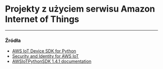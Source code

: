 Projekty z użyciem serwisu Amazon Internet of Things
===





---
### Źródła <a name="zrodla"></a>

* [AWS IoT Device SDK for Python](https://docs.aws.amazon.com/iot/latest/developerguide/iot-sdks.html)
* [Security and Identity for AWS IoT](https://docs.aws.amazon.com/iot/latest/developerguide/iot-security-identity.html)
* [AWSIoTPythonSDK 1.4.1 documentation](https://s3.amazonaws.com/aws-iot-device-sdk-python-docs/html/index.html)
